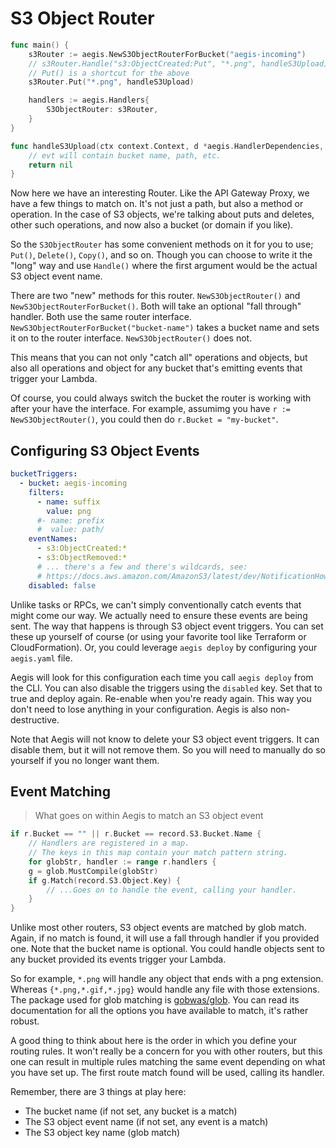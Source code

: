 # S3 Object Router

```go
func main() {
    s3Router := aegis.NewS3ObjectRouterForBucket("aegis-incoming")
    // s3Router.Handle("s3:ObjectCreated:Put", "*.png", handleS3Upload)
    // Put() is a shortcut for the above
    s3Router.Put("*.png", handleS3Upload)

    handlers := aegis.Handlers{
        S3ObjectRouter: s3Router,
    }
}

func handleS3Upload(ctx context.Context, d *aegis.HandlerDependencies, evt *aegis.S3Event) error {
    // evt will contain bucket name, path, etc.
    return nil
}
```

Now here we have an interesting Router. Like the API Gateway Proxy, we have a few things to match on.
It's not just a path, but also a method or operation. In the case of S3 objects, we're talking about
puts and deletes, other such operations, and now also a bucket (or domain if you like).

So the `S3ObjectRouter` has some convenient methods on it for you to use; `Put()`, `Delete()`, `Copy()`,
and so on. Though you can choose to write it the "long" way and use `Handle()` where the first argument
would be the actual S3 object event name.

There are two "new" methods for this router. <span class="nowrap">`NewS3ObjectRouter()`</span> and
<span class="nowrap">`NewS3ObjectRouterForBucket()`.</span> Both will take an optional "fall through"
handler. Both use the same router interface. <span class="nowrap">`NewS3ObjectRouterForBucket("bucket-name")`</span>
takes a bucket name and sets it on to the router interface. <span class="nowrap">`NewS3ObjectRouter()`</span>
does not.

This means that you can not only "catch all" operations and objects, but also all operations and object
for any bucket that's emitting events that trigger your Lambda.

Of course, you could always switch the bucket the router is working with after your have the interface.
For example, assumimg you have <span class="nowrap">`r := NewS3ObjectRouter()`</span>, you could then do
<span class="nowrap">`r.Bucket = "my-bucket"`.</span>

## Configuring S3 Object Events

```yaml
bucketTriggers:
  - bucket: aegis-incoming
    filters:
      - name: suffix
        value: png
      #- name: prefix
      #  value: path/
    eventNames:
      - s3:ObjectCreated:*
      - s3:ObjectRemoved:*
      # ... there's a few and there's wildcards, see:
      # https://docs.aws.amazon.com/AmazonS3/latest/dev/NotificationHowTo.html#notification-how-to-event-types-and-destinations
    disabled: false
```

Unlike tasks or RPCs, we can't simply conventionally catch events that might come our way. We actually need to
ensure these events are being sent. The way that happens is through S3 object event triggers. You can set these
up yourself of course (or using your favorite tool like Terraform or CloudFormation). Or, you could leverage
`aegis deploy` by configuring your `aegis.yaml` file.

Aegis will look for this configuration each time you call `aegis deploy` from the CLI. You can also disable the
triggers using the `disabled` key. Set that to true and deploy again. Re-enable when you're ready again. This way
you don't need to lose anything in your configuration. Aegis is also non-destructive.

<aside class="note-warning">
<i class="fas fa-exclamation-triangle"></i> Note that Aegis will not know to delete your S3 object event triggers.
It can disable them, but it will not remove them. So you will need to manually do so yourself if you no longer want them.
</aside>

## Event Matching

> What goes on within Aegis to match an S3 object event

```go
if r.Bucket == "" || r.Bucket == record.S3.Bucket.Name {
    // Handlers are registered in a map.
    // The keys in this map contain your match pattern string.
    for globStr, handler := range r.handlers {
    g = glob.MustCompile(globStr)
    if g.Match(record.S3.Object.Key) {
        // ...Goes on to handle the event, calling your handler.
    }
}
```

Unlike most other routers, S3 object events are matched by glob match. Again, if no match is found, it will use a
fall through handler if you provided one. Note that the bucket name is optional. You could handle objects sent to
any bucket provided its events trigger your Lambda.

So for example, `*.png` will handle any object that ends with a png extension. Whereas `{*.png,*.gif,*.jpg}` would handle
any file with those extensions. The package used for glob matching is [gobwas/glob](https://github.com/gobwas/glob).
You can read its documentation for all the options you have available to match, it's rather robust.

A good thing to think about here is the order in which you define your routing rules. It won't really be a concern
for you with other routers, but this one can result in multiple rules matching the same event depending on what
you have set up. The first route match found will be used, calling its handler.

Remember, there are 3 things at play here:

 * The bucket name (if not set, any bucket is a match)
 * The S3 object event name (if not set, any event is a match)
 * The S3 object key name (glob match)